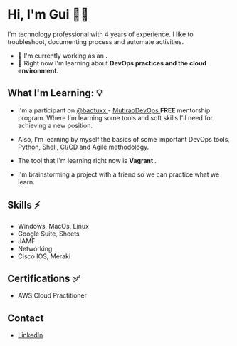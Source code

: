 # Hi, I'm Gui 🤘🏽


I'm technology professional with 4 years of experience. I like to troubleshoot, documenting process and automate activities. 

* 🔭 I'm currently working as an <strong> . </strong>
* 🌱 Right now I'm learning about <strong> DevOps practices and the cloud environment. </strong>


## What I'm Learning: 💡
- I'm a participant on <a href=https://github.com/badtuxx> @badtuxx </a> - <a href=https://github.com/badtuxx/MutiraoDevOps> MutiraoDevOps </a> <strong> FREE </strong> mentorship program. Where I'm learning some tools and soft skills I'll need for achieving a new position.

- Also, I'm learning by myself the basics of some important DevOps tools, Python, Shell, CI/CD and Agile methodology.
- The tool that I'm learning right now is <strong> Vagrant </strong>.
- I'm brainstorming a project with a friend so we can practice what we learn.

## Skills ⚡

- Windows, MacOs, Linux
- Google Suite, Sheets
- JAMF
- Networking
- Cisco IOS, Meraki

## Certifications ✅
- AWS Cloud Practitioner

## Contact
- <a href="https://www.linkedin.com/in/guilherme-rodrigues07/">LinkedIn</a>
